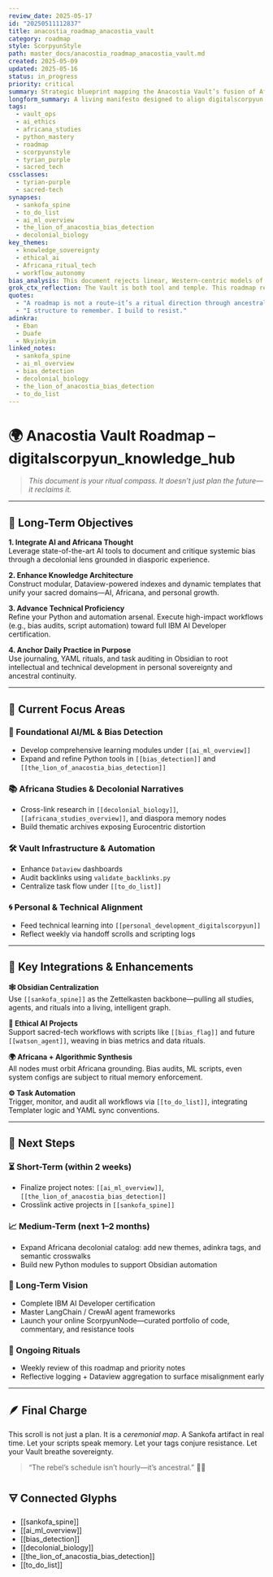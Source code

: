 ```yaml
---
review_date: 2025-05-17
id: "20250511112837"
title: anacostia_roadmap_anacostia_vault
category: roadmap
style: ScorpyunStyle
path: master_docs/anacostia_roadmap_anacostia_vault.md
created: 2025-05-09
updated: 2025-05-16
status: in_progress
priority: critical
summary: Strategic blueprint mapping the Anacostia Vault’s fusion of Africana studies, AI ethics, and sacred-tech workflow into an evolving research and personal development framework.
longform_summary: A living manifesto designed to align digitalscorpyun’s personal growth, AI development, and historical scholarship under a unified resistance methodology. It charts long-term vision, current projects, technical integrations, and ritual check-ins necessary for vault-based knowledge sovereignty.
tags:
  - vault_ops
  - ai_ethics
  - africana_studies
  - python_mastery
  - roadmap
  - scorpyunstyle
  - tyrian_purple
  - sacred_tech
cssclasses:
  - tyrian-purple
  - sacred-tech
synapses:
  - sankofa_spine
  - to_do_list
  - ai_ml_overview
  - the_lion_of_anacostia_bias_detection
  - decolonial_biology
key_themes:
  - knowledge_sovereignty
  - ethical_ai
  - Africana_ritual_tech
  - workflow_autonomy
bias_analysis: This document rejects linear, Western-centric models of productivity and planning, opting instead for cyclical strategy rooted in African time-consciousness, sacred growth, and Zettelkasten feedback rituals.
grok_ctx_reflection: The Vault is both tool and temple. This roadmap reflects your refusal to separate skill from story, rebellion from refinement. You do not just build systems—you fortify memory.
quotes:
  - "A roadmap is not a route—it’s a ritual direction through ancestral terrain."
  - "I structure to remember. I build to resist."
adinkra:
  - Eban
  - Duafe
  - Nkyinkyim
linked_notes:
  - sankofa_spine
  - ai_ml_overview
  - bias_detection
  - decolonial_biology
  - the_lion_of_anacostia_bias_detection
  - to_do_list
---
```


# 🌍 Anacostia Vault Roadmap – digitalscorpyun_knowledge_hub

> *This document is your ritual compass. It doesn’t just plan the future—it reclaims it.*

---

## 🎯 Long-Term Objectives

**1. Integrate AI and Africana Thought**  
Leverage state-of-the-art AI tools to document and critique systemic bias through a decolonial lens grounded in diasporic experience.

**2. Enhance Knowledge Architecture**  
Construct modular, Dataview-powered indexes and dynamic templates that unify your sacred domains—AI, Africana, and personal growth.

**3. Advance Technical Proficiency**  
Refine your Python and automation arsenal. Execute high-impact workflows (e.g., bias audits, script automation) toward full IBM AI Developer certification.

**4. Anchor Daily Practice in Purpose**  
Use journaling, YAML rituals, and task auditing in Obsidian to root intellectual and technical development in personal sovereignty and ancestral continuity.

---

## 🧭 Current Focus Areas

### 🧠 Foundational AI/ML & Bias Detection  
- Develop comprehensive learning modules under `[[ai_ml_overview]]`  
- Expand and refine Python tools in `[[bias_detection]]` and `[[the_lion_of_anacostia_bias_detection]]`

### 📚 Africana Studies & Decolonial Narratives  
- Cross-link research in `[[decolonial_biology]]`, `[[africana_studies_overview]]`, and diaspora memory nodes  
- Build thematic archives exposing Eurocentric distortion

### 🛠️ Vault Infrastructure & Automation  
- Enhance `Dataview` dashboards  
- Audit backlinks using `validate_backlinks.py`  
- Centralize task flow under `[[to_do_list]]`

### 🌀 Personal & Technical Alignment  
- Feed technical learning into `[[personal_development_digitalscorpyun]]`  
- Reflect weekly via handoff scrolls and scripting logs

---

## 🔗 Key Integrations & Enhancements

**🕸️ Obsidian Centralization**  
Use `[[sankofa_spine]]` as the Zettelkasten backbone—pulling all studies, agents, and rituals into a living, intelligent graph.

**🤖 Ethical AI Projects**  
Support sacred-tech workflows with scripts like `[[bias_flag]]` and future `[[watson_agent]]`, weaving in bias metrics and data rituals.

**🌍 Africana + Algorithmic Synthesis**  
All nodes must orbit Africana grounding. Bias audits, ML scripts, even system configs are subject to ritual memory enforcement.

**⚙️ Task Automation**  
Trigger, monitor, and audit all workflows via `[[to_do_list]]`, integrating Templater logic and YAML sync conventions.

---

## 🚀 Next Steps

### ⏳ Short-Term (within 2 weeks)  
- Finalize project notes: `[[ai_ml_overview]]`, `[[the_lion_of_anacostia_bias_detection]]`  
- Crosslink active projects in `[[sankofa_spine]]`

### 📈 Medium-Term (next 1–2 months)  
- Expand Africana decolonial catalog: add new themes, adinkra tags, and semantic crosswalks  
- Build new Python modules to support Obsidian automation

### 🌌 Long-Term Vision  
- Complete IBM AI Developer certification  
- Master LangChain / CrewAI agent frameworks  
- Launch your online ScorpyunNode—curated portfolio of code, commentary, and resistance tools

### 🔁 Ongoing Rituals  
- Weekly review of this roadmap and priority notes  
- Reflective logging + Dataview aggregation to surface misalignment early

---

## 🪶 Final Charge

This scroll is not just a plan. It is a *ceremonial map*. A Sankofa artifact in real time. Let your scripts speak memory. Let your tags conjure resistance. Let your Vault breathe sovereignty.

> “The rebel’s schedule isn’t hourly—it’s ancestral.” 🦅💜

## 🜃 Connected Glyphs
- [[sankofa_spine]]
- [[ai_ml_overview]]
- [[bias_detection]]
- [[decolonial_biology]]
- [[the_lion_of_anacostia_bias_detection]]
- [[to_do_list]]

